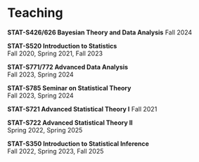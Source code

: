 # Teaching

**STAT-S426/626 Bayesian Theory and Data Analysis**
Fall 2024  

**STAT-S520 Introduction to Statistics**  
Fall 2020, Spring 2021, Fall 2023  

**STAT-S771/772 Advanced Data Analysis**  
Fall 2023, Spring 2024  

**STAT-S785 Seminar on Statistical Theory**  
Fall 2023, Spring 2024  

**STAT-S721 Advanced Statistical Theory I** 
Fall 2021

**STAT-S722 Advanced Statistical Theory II**  
Spring 2022, Spring 2025  

**STAT-S350 Introduction to Statistical Inference**  
Fall 2022, Spring 2023, Fall 2025  
